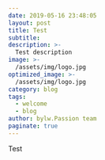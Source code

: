 ```yaml
---
date: 2019-05-16 23:48:05
layout: post
title: Test
subtitle:
description: >-
  Test description
image: >-
  /assets/img/logo.jpg
optimized_image: >-
  /assets/img/logo.jpg
category: blog
tags:
  - welcome
  - blog
author: bylw.Passion team
paginate: true
---
```

Test
